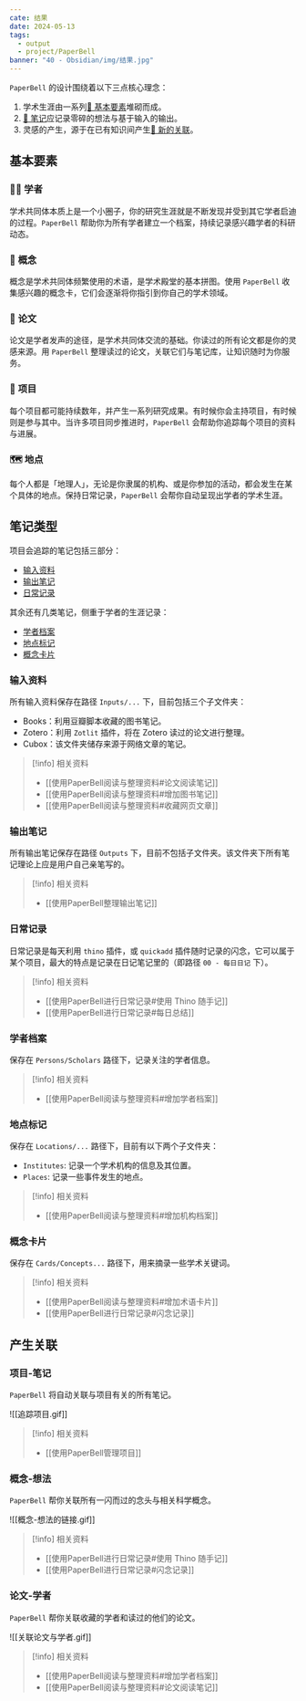 ```yaml
---
cate: 结果
date: 2024-05-13
tags:
  - output
  - project/PaperBell
banner: "40 - Obsidian/img/结果.jpg"
---
```


`PaperBell` 的设计围绕着以下三点核心理念：

1. 学术生涯由一系列[📑 基本要素](#基本要素)堆砌而成。
2. [📒 笔记](#笔记类型)应记录零碎的想法与基于输入的输出。
3. 灵感的产生，源于在已有知识间产生[🔗 新的关联](#产生关联)。

## 基本要素

### 🧑‍🔬 **学者**

学术共同体本质上是一个小圈子，你的研究生涯就是不断发现并受到其它学者启迪的过程。`PaperBell` 帮助你为所有学者建立一个档案，持续记录感兴趣学者的科研动态。

### 🤔️ **概念**

概念是学术共同体频繁使用的术语，是学术殿堂的基本拼图。使用 `PaperBell` 收集感兴趣的概念卡，它们会逐渐将你指引到你自己的学术领域。

### 📑 **论文**

论文是学者发声的途径，是学术共同体交流的基础。你读过的所有论文都是你的灵感来源。用 `PaperBell` 整理读过的论文，关联它们与笔记库，让知识随时为你服务。

### 📁 **项目**

每个项目都可能持续数年，并产生一系列研究成果。有时候你会主持项目，有时候则是参与其中。当许多项目同步推进时，`PaperBell` 会帮助你追踪每个项目的资料与进展。
### 🗺️ **地点**

每个人都是「地理人」，无论是你隶属的机构、或是你参加的活动，都会发生在某个具体的地点。保持日常记录，`PaperBell` 会帮你自动呈现出学者的学术生涯。

## 笔记类型

项目会追踪的笔记包括三部分：
- [输入资料](#输入资料)
- [输出笔记](#输出笔记)
- [日常记录](#日常记录)

其余还有几类笔记，侧重于学者的生涯记录：
- [学者档案](#学者档案)
- [地点标记](#地点标记)
- [概念卡片](#概念卡片)

### 输入资料

所有输入资料保存在路径 `Inputs/...` 下，目前包括三个子文件夹：

- Books：利用豆瓣脚本收藏的图书笔记。
- Zotero：利用 `Zotlit` 插件，将在 Zotero 读过的论文进行整理。
- Cubox：该文件夹储存来源于网络文章的笔记。

> [!info] 相关资料
> - [[使用PaperBell阅读与整理资料#论文阅读笔记]]
> - [[使用PaperBell阅读与整理资料#增加图书笔记]]
> - [[使用PaperBell阅读与整理资料#收藏网页文章]]

### 输出笔记

所有输出笔记保存在路径 `Outputs` 下，目前不包括子文件夹。该文件夹下所有笔记理论上应是用户自己亲笔写的。

> [!info] 相关资料
> 
> - [[使用PaperBell整理输出笔记]]

### 日常记录

日常记录是每天利用 `thino` 插件，或 `quickadd` 插件随时记录的闪念，它可以属于某个项目，最大的特点是记录在日记笔记里的（即路径 `00 - 每日日记` 下）。

> [!info] 相关资料
> - [[使用PaperBell进行日常记录#使用 Thino 随手记]]
> - [[使用PaperBell进行日常记录#每日总结]]

### 学者档案

保存在 `Persons/Scholars` 路径下，记录关注的学者信息。

> [!info] 相关资料
> - [[使用PaperBell阅读与整理资料#增加学者档案]]

### 地点标记

保存在 `Locations/...` 路径下，目前有以下两个子文件夹：
- `Institutes`: 记录一个学术机构的信息及其位置。
- `Places`: 记录一些事件发生的地点。

> [!info] 相关资料
> - [[使用PaperBell阅读与整理资料#增加机构档案]]

### 概念卡片

保存在 `Cards/Concepts...` 路径下，用来摘录一些学术关键词。

> [!info] 相关资料
> - [[使用PaperBell阅读与整理资料#增加术语卡片]]
> - [[使用PaperBell进行日常记录#闪念记录]]

## 产生关联

### 项目-笔记

`PaperBell` 将自动关联与项目有关的所有笔记。

![[追踪项目.gif]]


> [!info] 相关资料
> - [[使用PaperBell管理项目]]

### 概念-想法

`PaperBell` 帮你关联所有一闪而过的念头与相关科学概念。

![[概念-想法的链接.gif]]
> [!info] 相关资料
> - [[使用PaperBell进行日常记录#使用 Thino 随手记]]
> - [[使用PaperBell进行日常记录#闪念记录]]

### 论文-学者

`PaperBell` 帮你关联收藏的学者和读过的他们的论文。

![[关联论文与学者.gif]]
> [!info] 相关资料
> - [[使用PaperBell阅读与整理资料#增加学者档案]]
> - [[使用PaperBell阅读与整理资料#论文阅读笔记]]

